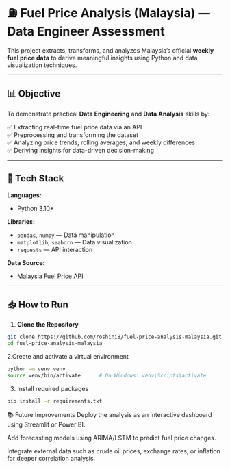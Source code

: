 # ⛽ Fuel Price Analysis (Malaysia) — Data Engineer Assessment

This project extracts, transforms, and analyzes Malaysia’s official **weekly fuel price data** to derive meaningful insights using Python and data visualization techniques.

---

## 📊 Objective

To demonstrate practical **Data Engineering** and **Data Analysis** skills by:

✅ Extracting real-time fuel price data via an API  
✅ Preprocessing and transforming the dataset  
✅ Analyzing price trends, rolling averages, and weekly differences  
✅ Deriving insights for data-driven decision-making

---

## 🚀 Tech Stack

**Languages:**  
- Python 3.10+

**Libraries:**  
- `pandas`, `numpy` — Data manipulation  
- `matplotlib`, `seaborn` — Data visualization  
- `requests` — API interaction

**Data Source:**  
- [Malaysia Fuel Price API](https://www.data.gov.my/data/ms_MY/dataset/maklumat-harga-runcit-produk-petroleum-mingguan)

---

## 📥 How to Run

1. **Clone the Repository**
```bash
git clone https://github.com/roshini8/fuel-price-analysis-malaysia.git
cd fuel-price-analysis-malaysia

```

2.Create and activate a virtual environment
```bash
python -m venv venv
source venv/bin/activate      # On Windows: venv\Scripts\activate
```

3. Install required packages
```bash
pip install -r requirements.txt
```

📚 Future Improvements
Deploy the analysis as an interactive dashboard using Streamlit or Power BI.

Add forecasting models using ARIMA/LSTM to predict fuel price changes.

Integrate external data such as crude oil prices, exchange rates, or inflation for deeper correlation analysis.


